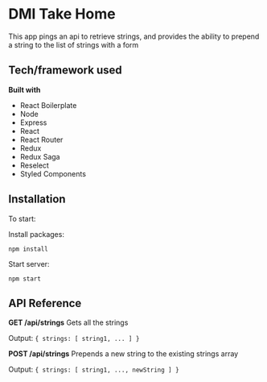 # DMI Take Home

This app pings an api to retrieve strings, and provides the ability to prepend a string to the list of strings
with a form

## Tech/framework used

<b>Built with</b>
- React Boilerplate
- Node
- Express
- React
- React Router
- Redux
- Redux Saga
- Reselect
- Styled Components

## Installation

To start:

Install packages:
```
npm install
```

Start server:
```
npm start
```

<!-- Run tests:
```
npm test
``` -->

## API Reference

**GET /api/strings**
Gets all the strings

Output: `{ strings: [ string1, ... ] }`

**POST /api/strings**
Prepends a new string to the existing strings array

Output: `{ strings: [ string1, ..., newString ] }`